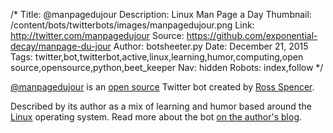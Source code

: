 /*
Title: @manpagedujour
Description: Linux Man Page a Day
Thumbnail: /content/bots/twitterbots/images/manpagedujour.png
Link: http://twitter.com/manpagedujour
Source: https://github.com/exponential-decay/manpage-du-jour
Author: botsheeter.py
Date: December 21, 2015
Tags: twitter,bot,twitterbot,active,linux,learning,humor,computing,open source,opensource,python,beet_keeper
Nav: hidden
Robots: index,follow
*/

[@manpagedujour](https://twitter.com/manpagedujour) is an [open source](https://github.com/exponential-decay/manpage-du-jour) Twitter bot created by [Ross Spencer](https://twitter.com/beet_keeper). 

Described by its author as a mix of learning and humor based around the [Linux](https://en.wikipedia.org/wiki/Linux) operating system. Read more about the bot [on the author's blog](http://exponentialdecay.co.uk/blog/man-bot-homage-to-thompson-and-ritchie-and-the-linux-man-pages/).
